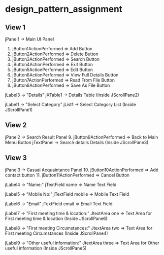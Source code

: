 # design_pattern_assignment

<h2>View 1</h2>
jPanel1 -> Main UI Panel

1. jButton1ActionPerformed => Add Button
2. jButton2ActionPerformed => Delete Button
3. jButton3ActionPerformed => Search Button
4. jButton4ActionPerformed => Exit Button
5. jButton5ActionPerformed => Edit Button
6. jButton6ActionPerformed => View Full Details Button
7. jButton7ActionPerformed => Read From File Button
8. jButton8ActionPerformed => Save As File Button

jLabel3 -> "Details"
jXTable1 -> Details Table (Inside JScrollPane2)

jLabel1 -> "Select Category"
jList1 -> Select Category List (Inside JScrollPane1)

<h2>View 2</h2>
jPanel2 -> Search Result Panel
9. jButton9ActionPerformed => Back to Main Menu Button
jTextPanel -> Search details Details (Inside JScrollPane3)

<h2>View 3</h2>
jPanel3 -> Casual Acquaintance Panel
10. jButton10ActionPerformed => Add contact button
11. jButton11ActionPerformed => Cancel Button

jLabel4 -> "Name:"
jTextField name => Name Text Field

jLabel5 -> "Mobile No:"
jTextField mobile => Mobile Text Field

jLabel6 -> "Email"
jTextField email => Email Text Field

jLabel7 -> "First meeting time & location:"
JtextArea one => Text Area for First meeting time & location (Inside JScrollPane6)

jLabel8 -> "First meeting Circumstances:"
JtextArea two => Text Area for First meeting Circumstances (Inside JScrollPane4)

jLabel9 -> "Other useful information:"
JtextArea three => Text Area for Other useful information (Inside JScrollPane5)